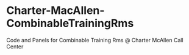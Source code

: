 # Charter-MacAllen-CombinableTrainingRms
Code and Panels for Combinable Training Rms @ Charter McAllen Call Center
